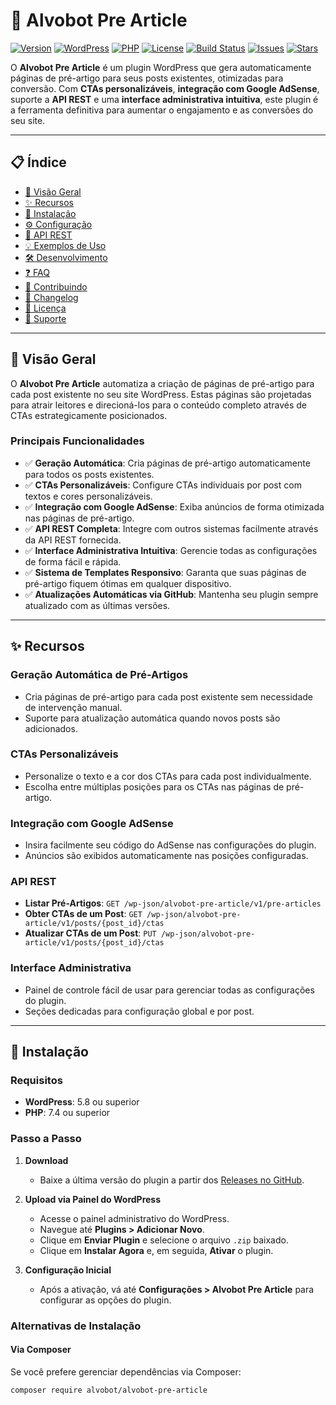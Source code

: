 # 🚀 Alvobot Pre Article

[![Version](https://img.shields.io/badge/version-1.3.0-blue.svg)](https://github.com/alvobot/alvobot-pre-article/releases)
[![WordPress](https://img.shields.io/badge/WordPress-5.8%2B-green.svg)](https://wordpress.org)
[![PHP](https://img.shields.io/badge/PHP-7.4%2B-purple.svg)](https://www.php.net)
[![License](https://img.shields.io/badge/license-GPL%20v2-red.svg)](https://www.gnu.org/licenses/gpl-2.0.html)
[![Build Status](https://img.shields.io/github/actions/workflow/status/alvobot/alvobot-pre-article/ci.yml?branch=main&label=build)](https://github.com/alvobot/alvobot-pre-article/actions)
[![Issues](https://img.shields.io/github/issues/alvobot/alvobot-pre-article.svg)](https://github.com/alvobot/alvobot-pre-article/issues)
[![Stars](https://img.shields.io/github/stars/alvobot/alvobot-pre-article.svg?style=social&label=Star)](https://github.com/alvobot/alvobot-pre-article)

O **Alvobot Pre Article** é um plugin WordPress que gera automaticamente páginas de pré-artigo para seus posts existentes, otimizadas para conversão. Com **CTAs personalizáveis**, **integração com Google AdSense**, suporte a **API REST** e uma **interface administrativa intuitiva**, este plugin é a ferramenta definitiva para aumentar o engajamento e as conversões do seu site.

---

## 📋 Índice

- [📢 Visão Geral](#-visão-geral)
- [✨ Recursos](#-recursos)
- [🔧 Instalação](#-instalação)
- [⚙️ Configuração](#️-configuração)
- [📡 API REST](#-api-rest)
- [💡 Exemplos de Uso](#-exemplos-de-uso)
- [🛠️ Desenvolvimento](#-desenvolvimento)
- [❓ FAQ](#-faq)
- [🤝 Contribuindo](#-contribuindo)
- [📝 Changelog](#-changelog)
- [📄 Licença](#-licença)
- [💪 Suporte](#-suporte)

---

## 📢 Visão Geral

O **Alvobot Pre Article** automatiza a criação de páginas de pré-artigo para cada post existente no seu site WordPress. Estas páginas são projetadas para atrair leitores e direcioná-los para o conteúdo completo através de CTAs estrategicamente posicionados.

### Principais Funcionalidades

- ✅ **Geração Automática**: Cria páginas de pré-artigo automaticamente para todos os posts existentes.
- ✅ **CTAs Personalizáveis**: Configure CTAs individuais por post com textos e cores personalizáveis.
- ✅ **Integração com Google AdSense**: Exiba anúncios de forma otimizada nas páginas de pré-artigo.
- ✅ **API REST Completa**: Integre com outros sistemas facilmente através da API REST fornecida.
- ✅ **Interface Administrativa Intuitiva**: Gerencie todas as configurações de forma fácil e rápida.
- ✅ **Sistema de Templates Responsivo**: Garanta que suas páginas de pré-artigo fiquem ótimas em qualquer dispositivo.
- ✅ **Atualizações Automáticas via GitHub**: Mantenha seu plugin sempre atualizado com as últimas versões.

---

## ✨ Recursos

### Geração Automática de Pré-Artigos

- Cria páginas de pré-artigo para cada post existente sem necessidade de intervenção manual.
- Suporte para atualização automática quando novos posts são adicionados.

### CTAs Personalizáveis

- Personalize o texto e a cor dos CTAs para cada post individualmente.
- Escolha entre múltiplas posições para os CTAs nas páginas de pré-artigo.

### Integração com Google AdSense

- Insira facilmente seu código do AdSense nas configurações do plugin.
- Anúncios são exibidos automaticamente nas posições configuradas.

### API REST

- **Listar Pré-Artigos**: `GET /wp-json/alvobot-pre-article/v1/pre-articles`
- **Obter CTAs de um Post**: `GET /wp-json/alvobot-pre-article/v1/posts/{post_id}/ctas`
- **Atualizar CTAs de um Post**: `PUT /wp-json/alvobot-pre-article/v1/posts/{post_id}/ctas`

### Interface Administrativa

- Painel de controle fácil de usar para gerenciar todas as configurações do plugin.
- Seções dedicadas para configuração global e por post.

---

## 🔧 Instalação

### Requisitos

- **WordPress**: 5.8 ou superior
- **PHP**: 7.4 ou superior

### Passo a Passo

1. **Download**
   - Baixe a última versão do plugin a partir dos [Releases no GitHub](https://github.com/alvobot/alvobot-pre-article/releases).

2. **Upload via Painel do WordPress**
   - Acesse o painel administrativo do WordPress.
   - Navegue até **Plugins > Adicionar Novo**.
   - Clique em **Enviar Plugin** e selecione o arquivo `.zip` baixado.
   - Clique em **Instalar Agora** e, em seguida, **Ativar** o plugin.

3. **Configuração Inicial**
   - Após a ativação, vá até **Configurações > Alvobot Pre Article** para configurar as opções do plugin.

### Alternativas de Instalação

#### Via Composer

Se você prefere gerenciar dependências via Composer:

```bash
composer require alvobot/alvobot-pre-article